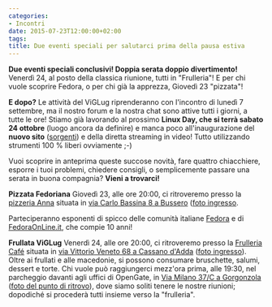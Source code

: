 ```yaml
---
categories:
- Incontri
date: 2015-07-23T12:00:00+02:00
tags:
title: Due eventi speciali per salutarci prima della pausa estiva
---
```

**Due eventi speciali conclusivi! Doppia serata doppio divertimento!**
Venerdì 24, al posto della classica riunione, tutti in "Frulleria"! E per chi vuole scoprire Fedora, o per chi già la apprezza, Giovedì 23 "pizzata"!

**E dopo?**
Le attività del ViGLug riprenderanno con l'incontro di lunedì 7 settembre, ma il nostro forum e la nostra chat sono attive tutti i giorni, a tutte le ore!
Stiamo già lavorando al prossimo **Linux Day, che si terrà sabato 24 ottobre** (luogo ancora da definire) e manca poco all'inaugurazione del **nuovo sito** ([sorgenti](https://github.com/viglug/viglug.org)) e della diretta streaming in video! Tutto utilizzando strumenti 100 % liberi ovviamente ;-)

Vuoi scoprire in anteprima queste succose novità, fare quattro chiacchiere, esporre i tuoi problemi, chiedere consigli, o semplicemente passare una serata in buona compagnia? **Vieni a trovarci!**

**Pizzata Fedoriana**
Giovedì 23, alle ore 20:00, ci ritroveremo presso la [pizzeria Anna](http://www.tripadvisor.it/Restaurant_Review-g2633762-d2630144-Reviews-Anna-Bussero_Province_of_Milan_Lombardy.html) situata in [via Carlo Bassina 8 a Bussero](http://www.openstreetmap.org/node/1820680265) ([foto ingresso](http://www.instantstreetview.com/@45.535296,9.376754,-100.14h,1.93p,0.67z).

Parteciperanno esponenti di spicco delle comunità italiane [Fedora](http://fedoraproject.org/) e di [FedoraOnLine.it](http://fedoraonline.it/), che compie 10 anni!

**Frullata ViGLug**
Venerdì 24, alle ore 20:00, ci ritroveremo presso la [Frulleria Café](http://www.frulleriacafe.it/home.asp) situata in [via Vittorio Veneto 68 a Cassano d'Adda](http://www.openstreetmap.org/node/3662768391) ([foto ingresso](http://www.instantstreetview.com/@45.525674,9.518724,52.29h,4.42p,1z)).
Oltre ai frullati e alle macedonie, si possono consumare bruschette, salumi, dessert e torte.
Chi vuole può raggiungerci mezz'ora prima, alle 19:30, nel parcheggio davanti agli uffici di OpenGate, in [Via Milano 37/C a Gorgonzola](http://www.openstreetmap.org/?mlat=45.52657&amp;mlon=9.39594#map=19/45.5266/9.3959) ([foto del punto di ritrovo](http://www.instantstreetview.com/@45.52637,9.396098,-37.63h,6.41p,1z)), dove siamo soliti tenere le nostre riunioni; dopodiché si procederà tutti insieme verso la "frulleria".
